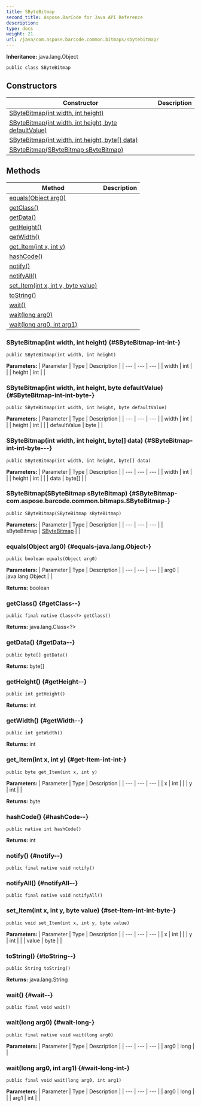```yaml
---
title: SByteBitmap
second_title: Aspose.BarCode for Java API Reference
description: 
type: docs
weight: 21
url: /java/com.aspose.barcode.common.bitmaps/sbytebitmap/
---
```

**Inheritance:**
java.lang.Object
```
public class SByteBitmap
```
## Constructors

| Constructor | Description |
| --- | --- |
| [SByteBitmap(int width, int height)](#SByteBitmap-int-int-) |  |
| [SByteBitmap(int width, int height, byte defaultValue)](#SByteBitmap-int-int-byte-) |  |
| [SByteBitmap(int width, int height, byte[] data)](#SByteBitmap-int-int-byte---) |  |
| [SByteBitmap(SByteBitmap sByteBitmap)](#SByteBitmap-com.aspose.barcode.common.bitmaps.SByteBitmap-) |  |
## Methods

| Method | Description |
| --- | --- |
| [equals(Object arg0)](#equals-java.lang.Object-) |  |
| [getClass()](#getClass--) |  |
| [getData()](#getData--) |  |
| [getHeight()](#getHeight--) |  |
| [getWidth()](#getWidth--) |  |
| [get_Item(int x, int y)](#get-Item-int-int-) |  |
| [hashCode()](#hashCode--) |  |
| [notify()](#notify--) |  |
| [notifyAll()](#notifyAll--) |  |
| [set_Item(int x, int y, byte value)](#set-Item-int-int-byte-) |  |
| [toString()](#toString--) |  |
| [wait()](#wait--) |  |
| [wait(long arg0)](#wait-long-) |  |
| [wait(long arg0, int arg1)](#wait-long-int-) |  |
### SByteBitmap(int width, int height) {#SByteBitmap-int-int-}
```
public SByteBitmap(int width, int height)
```


**Parameters:**
| Parameter | Type | Description |
| --- | --- | --- |
| width | int |  |
| height | int |  |

### SByteBitmap(int width, int height, byte defaultValue) {#SByteBitmap-int-int-byte-}
```
public SByteBitmap(int width, int height, byte defaultValue)
```


**Parameters:**
| Parameter | Type | Description |
| --- | --- | --- |
| width | int |  |
| height | int |  |
| defaultValue | byte |  |

### SByteBitmap(int width, int height, byte[] data) {#SByteBitmap-int-int-byte---}
```
public SByteBitmap(int width, int height, byte[] data)
```


**Parameters:**
| Parameter | Type | Description |
| --- | --- | --- |
| width | int |  |
| height | int |  |
| data | byte[] |  |

### SByteBitmap(SByteBitmap sByteBitmap) {#SByteBitmap-com.aspose.barcode.common.bitmaps.SByteBitmap-}
```
public SByteBitmap(SByteBitmap sByteBitmap)
```


**Parameters:**
| Parameter | Type | Description |
| --- | --- | --- |
| sByteBitmap | [SByteBitmap](../../com.aspose.barcode.common.bitmaps/sbytebitmap) |  |

### equals(Object arg0) {#equals-java.lang.Object-}
```
public boolean equals(Object arg0)
```




**Parameters:**
| Parameter | Type | Description |
| --- | --- | --- |
| arg0 | java.lang.Object |  |

**Returns:**
boolean
### getClass() {#getClass--}
```
public final native Class<?> getClass()
```




**Returns:**
java.lang.Class<?>
### getData() {#getData--}
```
public byte[] getData()
```




**Returns:**
byte[]
### getHeight() {#getHeight--}
```
public int getHeight()
```




**Returns:**
int
### getWidth() {#getWidth--}
```
public int getWidth()
```




**Returns:**
int
### get_Item(int x, int y) {#get-Item-int-int-}
```
public byte get_Item(int x, int y)
```




**Parameters:**
| Parameter | Type | Description |
| --- | --- | --- |
| x | int |  |
| y | int |  |

**Returns:**
byte
### hashCode() {#hashCode--}
```
public native int hashCode()
```




**Returns:**
int
### notify() {#notify--}
```
public final native void notify()
```




### notifyAll() {#notifyAll--}
```
public final native void notifyAll()
```




### set_Item(int x, int y, byte value) {#set-Item-int-int-byte-}
```
public void set_Item(int x, int y, byte value)
```




**Parameters:**
| Parameter | Type | Description |
| --- | --- | --- |
| x | int |  |
| y | int |  |
| value | byte |  |

### toString() {#toString--}
```
public String toString()
```




**Returns:**
java.lang.String
### wait() {#wait--}
```
public final void wait()
```




### wait(long arg0) {#wait-long-}
```
public final native void wait(long arg0)
```




**Parameters:**
| Parameter | Type | Description |
| --- | --- | --- |
| arg0 | long |  |

### wait(long arg0, int arg1) {#wait-long-int-}
```
public final void wait(long arg0, int arg1)
```




**Parameters:**
| Parameter | Type | Description |
| --- | --- | --- |
| arg0 | long |  |
| arg1 | int |  |

